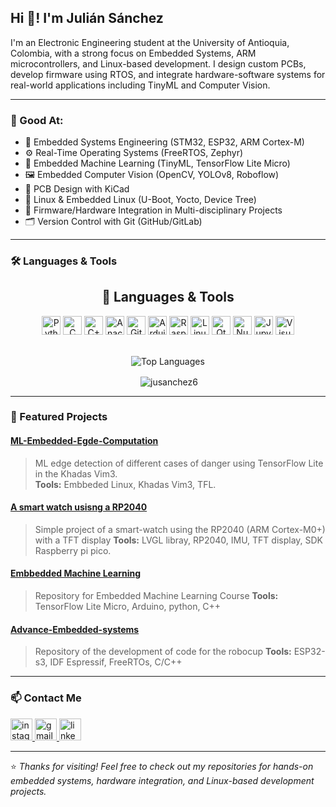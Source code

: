 <h2 align="left">Hi 👋! I'm Julián Sánchez</h2>

<p align="left">I'm an Electronic Engineering student at the University of Antioquia, Colombia, with a strong focus on Embedded Systems, ARM microcontrollers, and Linux-based development. I design custom PCBs, develop firmware using RTOS, and integrate hardware-software systems for real-world applications including TinyML and Computer Vision.</p>

---

### 🚀 Good At:

- 🔧 Embedded Systems Engineering (STM32, ESP32, ARM Cortex-M)
- ⚙️ Real-Time Operating Systems (FreeRTOS, Zephyr)
- 🧠 Embedded Machine Learning (TinyML, TensorFlow Lite Micro)
- 🖼️ Embedded Computer Vision (OpenCV, YOLOv8, Roboflow)
- 📐 PCB Design with KiCad
- 🐧 Linux & Embedded Linux (U-Boot, Yocto, Device Tree)
- 🧰 Firmware/Hardware Integration in Multi-disciplinary Projects
- 🗂️ Version Control with Git (GitHub/GitLab)

---

### 🛠️ Languages & Tools

<div align="center">
  <h2>🚀 Languages & Tools</h2>
  <p>
    <img src="https://cdn.jsdelivr.net/gh/devicons/devicon/icons/python/python-original.svg" height="30" alt="Python" />
    <img src="https://skillicons.dev/icons?i=c" height="30" alt="C" />
    <img src="https://skillicons.dev/icons?i=cpp" height="30" alt="C++" />
    <img src="https://cdn.simpleicons.org/anaconda/44A833" height="30" alt="Anaconda" />
    <img src="https://cdn.simpleicons.org/git/F05032" height="30" alt="Git" />
    <img src="https://cdn.simpleicons.org/arduino/00979D" height="30" alt="Arduino" />
    <img src="https://cdn.simpleicons.org/raspberrypi/A22846" height="30" alt="Raspberry Pi" />
    <img src="https://cdn.jsdelivr.net/gh/devicons/devicon/icons/linux/linux-original.svg" height="30" alt="Linux" />
    <img src="https://cdn.simpleicons.org/qt/41CD52" height="30" alt="Qt" />
    <img src="https://cdn.jsdelivr.net/gh/devicons/devicon/icons/numpy/numpy-original.svg" height="30" alt="NumPy" />
    <img src="https://cdn.simpleicons.org/jupyter/F37626" height="30" alt="Jupyter" />
    <img src="https://cdn.jsdelivr.net/gh/devicons/devicon/icons/visualstudio/visualstudio-plain.svg" height="30" alt="Visual Studio" />
  </p>

  <br />

  <img src="https://github-readme-stats.vercel.app/api/top-langs?username=jusanchez6&show_icons=true&locale=en" alt="Top Languages" />

  
<p>&nbsp;<img align="center" src="https://github-readme-stats.vercel.app/api?username=jusanchez6&show_icons=true&locale=en" alt="jusanchez6" /></p>
  
</div>


---

### 📂 Featured Projects

#### [ML-Embedded-Egde-Computation](https://github.com/jusanchez6/INTERPERIA_SISTEMIC.git)
> ML edge detection of different cases of danger using TensorFlow Lite in the Khadas Vim3.  
**Tools:** Embbeded Linux, Khadas Vim3, TFL.

#### [A smart watch usisng a RP2040](https://github.com/jusanchez6/MArchONs.git)
> Simple project of a smart-watch using the RP2040 (ARM Cortex-M0+) with a TFT display 
**Tools:** LVGL libray, RP2040, IMU, TFT display, SDK Raspberry pi pico. 

#### [Embbedded Machine Learning](https://github.com/jusanchez6/Embedded-Machine-Learning.git)
> Repository for Embedded Machine Learning Course 
**Tools:** TensorFlow Lite Micro, Arduino, python, C++

#### [Advance-Embedded-systems](https://github.com/jusanchez6/Sistemas_embebidos_avanzados.git)
> Repository of the development of code for the robocup
**Tools:** ESP32-s3, IDF Espressif, FreeRTOs, C/C++ 

---

### 📫 Contact Me

<div align="left">
  <a href="https://www.instagram.com/jeg_erjulian?igsh=MTZ0aG10Nndzc2IyeA%3D%3D&utm_source=qr" target="_blank">
    <img src="https://img.shields.io/static/v1?message=Instagram&logo=instagram&label=&color=E4405F&logoColor=white&labelColor=&style=for-the-badge" height="35" alt="instagram logo" />
  </a>
  <a href="mailto:julian.sanchez6@udea.edu.co" target="_blank">
    <img src="https://img.shields.io/static/v1?message=Gmail&logo=gmail&label=&color=D14836&logoColor=white&labelColor=&style=for-the-badge" height="35" alt="gmail logo" />
  </a>
  <a href="https://www.linkedin.com/in/juli%C3%A1n-mauricio-s%C3%A1nchez-ceballos-a6823a325/" target="_blank">
    <img src="https://img.shields.io/static/v1?message=LinkedIn&logo=linkedin&label=&color=0077B5&logoColor=white&labelColor=&style=for-the-badge" height="35" alt="linkedin logo" />
  </a>
</div>

---

⭐ *Thanks for visiting! Feel free to check out my repositories for hands-on embedded systems, hardware integration, and Linux-based development projects.*
